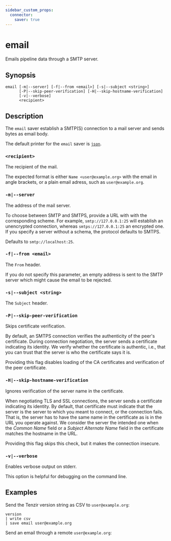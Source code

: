 ```yaml
---
sidebar_custom_props:
  connector:
    saver: true
---
```


# email

Emails pipeline data through a SMTP server.

## Synopsis

```
email [-m|--server] [-f|--from <email>] [-s|--subject <string>]
      [-P|--skip-peer-verification] [-H|--skip-hostname-verification]
      [-v|--verbose]
      <recipient>
```

## Description

The `email` saver establish a SMTP(S) connection to a mail server and sends
bytes as email body.

The default printer for the `email` saver is [`json`](../formats/json.md).

### `<recipient>`

The recipient of the mail.

The expected format is either `Name <user@example.org>` with the email in angle
brackets, or a plain email adress, such as `user@example.org`.

### `-m|--server`

The address of the mail server.

To choose between SMTP and SMTPS, provide a URL with with the corresponding
scheme. For example, `smtp://127.0.0.1:25` will establish an unencrypted
connection, whereas `smtps://127.0.0.1:25` an encrypted one. If you specify a
server without a schema, the protocol defaults to SMTPS.

Defaults to `smtp://localhost:25`.

### `-f|--from <email>`

The `From` header.

If you do not specify this parameter, an empty address is sent to the SMTP
server which might cause the email to be rejected.

### `-s|--subject <string>`

The `Subject` header.

### `-P|--skip-peer-verification`

Skips certificate verification.

By default, an SMTPS connection verifies the authenticity of the peer's
certificate. During connection negotiation, the server sends a certificate
indicating its identity. We verify whether the certificate is authentic,
i.e., that you can trust that the server is who the certificate says it is.

Providing this flag disables loading of the CA certificates and verification of
the peer certificate.

### `-H|--skip-hostname-verification`

Ignores verification of the server name in the certificate.

When negotiating TLS and SSL connections, the server sends a certificate
indicating its identity. By default, that certificate must indicate that the
server is the server to which you meant to connect, or the connection fails.
That is, the server has to have the same name in the certificate as is in the
URL you operate against. We consider the server the intended one when the
*Common Name* field or a *Subject Alternate Name* field in the certificate
matches the hostname in the URL.

Providing this flag skips this check, but it makes the connection insecure.

### `-v|--verbose`

Enables verbose output on stderr.

This option is helpful for debugging on the command line.

## Examples

Send the Tenzir version string as CSV to `user@example.org`:

```
version
| write csv
| save email user@example.org
```

Send an email through a remote  `user@example.org`:
